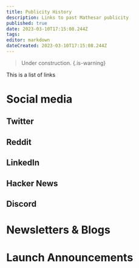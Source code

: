 ```yaml
---
title: Publicity History
description: Links to past Mathesar publicity
published: true
date: 2023-03-10T17:15:08.244Z
tags: 
editor: markdown
dateCreated: 2023-03-10T17:15:08.244Z
---
```


> Under construction.
{.is-warning}

This is a list of links 

# Social media

## Twitter

## Reddit

## LinkedIn

## Hacker News

## Discord

# Newsletters & Blogs

# Launch Announcements